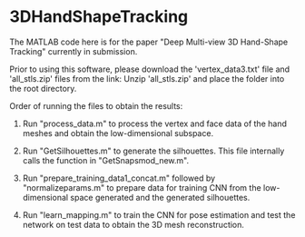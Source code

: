 # 3DHandShapeTracking

The MATLAB code here is for the paper "Deep Multi-view 3D Hand-Shape Tracking" currently in submission.

Prior to using this software, please download the 'vertex_data3.txt' file and 'all_stls.zip' files from the link: 
Unzip 'all_stls.zip' and place the folder into the root directory.

Order of running the files to obtain the results:

1) Run "process_data.m" to process the vertex and face data of the hand meshes and obtain the low-dimensional subspace.
2) Run "GetSilhouettes.m" to generate the silhouettes. This file internally calls the function in "GetSnapsmod_new.m".

3) Run "prepare_training_data1_concat.m" followed by "normalizeparams.m" to prepare data for training CNN from the low-dimensional space generated and the generated silhouettes.

4) Run "learn_mapping.m" to train the CNN for pose estimation and test the network on test data to obtain the 3D mesh reconstruction. 
